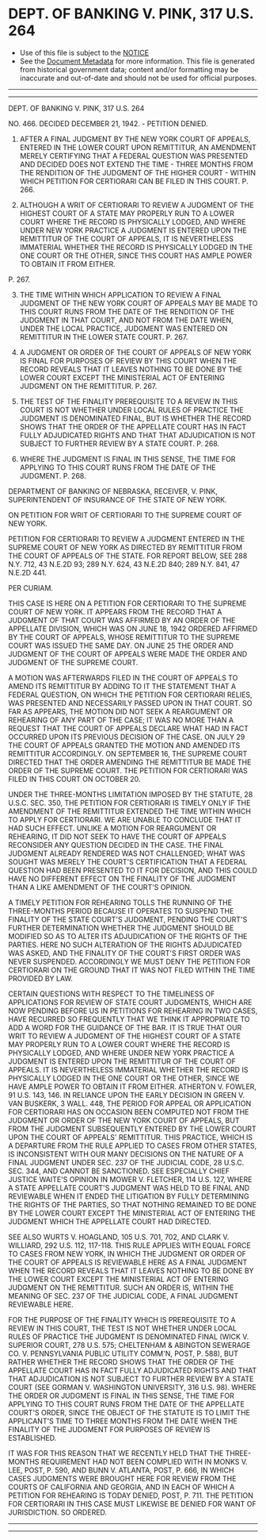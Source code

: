 ---
---

# DEPT. OF BANKING V. PINK, 317 U.S. 264

* Use of this file is subject to the [NOTICE](https://github.com/publicdocs/notice/blob/master/NOTICE)
* See the [Document Metadata](../../../) for more information.
  This file is generated from historical government data; content and/or formatting may be inaccurate and out-of-date and should not be used for official purposes.

----------
----------

DEPT. OF BANKING V. PINK, 317 U.S. 264

NO. 466.  DECIDED DECEMBER 21, 1942.  - PETITION DENIED.

1.  AFTER A FINAL JUDGMENT BY THE NEW YORK COURT OF APPEALS, ENTERED IN THE LOWER COURT UPON REMITTITUR, AN AMENDMENT MERELY CERTIFYING THAT A FEDERAL QUESTION WAS PRESENTED AND DECIDED DOES NOT EXTEND THE TIME - THREE MONTHS FROM THE RENDITION OF THE JUDGMENT OF THE HIGHER COURT - WITHIN WHICH PETITION FOR CERTIORARI CAN BE FILED IN THIS COURT.  P. 266.

2.  ALTHOUGH A WRIT OF CERTIORARI TO REVIEW A JUDGMENT OF THE HIGHEST COURT OF A STATE MAY PROPERLY RUN TO A LOWER COURT WHERE THE RECORD IS PHYSICALLY LODGED, AND WHERE UNDER NEW YORK PRACTICE A JUDGMENT IS ENTERED UPON THE REMITTITUR OF THE COURT OF APPEALS, IT IS NEVERTHELESS IMMATERIAL WHETHER THE RECORD IS PHYSICALLY LODGED IN THE ONE COURT OR THE OTHER, SINCE THIS COURT HAS AMPLE POWER TO OBTAIN IT FROM EITHER.

P. 267.

3.  THE TIME WITHIN WHICH APPLICATION TO REVIEW A FINAL JUDGMENT OF THE NEW YORK COURT OF APPEALS MAY BE MADE TO THIS COURT RUNS FROM THE DATE OF THE RENDITION OF THE JUDGMENT IN THAT COURT, AND NOT FROM THE DATE WHEN, UNDER THE LOCAL PRACTICE, JUDGMENT WAS ENTERED ON REMITTITUR IN THE LOWER STATE COURT.  P. 267.

4.  A JUDGMENT OR ORDER OF THE COURT OF APPEALS OF NEW YORK IS FINAL FOR PURPOSES OF REVIEW BY THIS COURT WHEN THE RECORD REVEALS THAT IT LEAVES NOTHING TO BE DONE BY THE LOWER COURT EXCEPT THE MINISTERIAL ACT OF ENTERING JUDGMENT ON THE REMITTITUR.  P. 267.

5.  THE TEST OF THE FINALITY PREREQUISITE TO A REVIEW IN THIS COURT IS NOT WHETHER UNDER LOCAL RULES OF PRACTICE THE JUDGMENT IS DENOMINATED FINAL, BUT IS WHETHER THE RECORD SHOWS THAT THE ORDER OF THE APPELLATE COURT HAS IN FACT FULLY ADJUDICATED RIGHTS AND THAT THAT ADJUDICATION IS NOT SUBJECT TO FURTHER REVIEW BY A STATE COURT.  P. 268.

6.  WHERE THE JUDGMENT IS FINAL IN THIS SENSE, THE TIME FOR APPLYING TO THIS COURT RUNS FROM THE DATE OF THE JUDGMENT.  P. 268.

DEPARTMENT OF BANKING OF NEBRASKA, RECEIVER, V. PINK, SUPERINTENDENT OF INSURANCE OF THE STATE OF NEW YORK.

ON PETITION FOR WRIT OF CERTIORARI TO THE SUPREME COURT OF NEW YORK.

PETITION FOR CERTIORARI TO REVIEW A JUDGMENT ENTERED IN THE SUPREME COURT OF NEW YORK AS DIRECTED BY REMITTITUR FROM THE COURT OF APPEALS OF THE STATE.  FOR REPORT BELOW, SEE 288 N.Y. 712, 43 N.E.2D 93; 289 N.Y. 624, 43 N.E.2D 840; 289 N.Y. 841, 47 N.E.2D 441.

PER CURIAM.

THIS CASE IS HERE ON A PETITION FOR CERTIORARI TO THE SUPREME COURT OF NEW YORK.  IT APPEARS FROM THE RECORD THAT A JUDGMENT OF THAT COURT WAS AFFIRMED BY AN ORDER OF THE APPELLATE DIVISION, WHICH WAS ON JUNE 18, 1942 ORDERED AFFIRMED BY THE COURT OF APPEALS, WHOSE REMITTITUR TO THE SUPREME COURT WAS ISSUED THE SAME DAY.  ON JUNE 25 THE ORDER AND JUDGMENT OF THE COURT OF APPEALS WERE MADE THE ORDER AND JUDGMENT OF THE SUPREME COURT.

A MOTION WAS AFTERWARDS FILED IN THE COURT OF APPEALS TO AMEND ITS REMITTITUR BY ADDING TO IT THE STATEMENT THAT A FEDERAL QUESTION, ON WHICH THE PETITION FOR CERTIORARI RELIES, WAS PRESENTED AND NECESSARILY PASSED UPON IN THAT COURT.  SO FAR AS APPEARS, THE MOTION DID NOT SEEK A REARGUMENT OR REHEARING OF ANY PART OF THE CASE; IT WAS NO MORE THAN A REQUEST THAT THE COURT OF APPEALS DECLARE WHAT HAD IN FACT OCCURRED UPON ITS PREVIOUS DECISION OF THE CASE.  ON JULY 29 THE COURT OF APPEALS GRANTED THE MOTION AND AMENDED ITS REMITTITUR ACCORDINGLY.  ON SEPTEMBER 16, THE SUPREME COURT DIRECTED THAT THE ORDER AMENDING THE REMITTITUR BE MADE THE ORDER OF THE SUPREME COURT.  THE PETITION FOR CERTIORARI WAS FILED IN THIS COURT ON OCTOBER 20.

UNDER THE THREE-MONTHS LIMITATION IMPOSED BY THE STATUTE, 28 U.S.C. SEC. 350, THE PETITION FOR CERTIORARI IS TIMELY ONLY IF THE AMENDMENT OF THE REMITTITUR EXTENDED THE TIME WITHIN WHICH TO APPLY FOR CERTIORARI.  WE ARE UNABLE TO CONCLUDE THAT IT HAD SUCH EFFECT.  UNLIKE A MOTION FOR REARGUMENT OR REHEARING, IT DID NOT SEEK TO HAVE THE COURT OF APPEALS RECONSIDER ANY QUESTION DECIDED IN THE CASE.  THE FINAL JUDGMENT ALREADY RENDERED WAS NOT CHALLENGED; WHAT WAS SOUGHT WAS MERELY THE COURT'S CERTIFICATION THAT A FEDERAL QUESTION HAD BEEN PRESENTED TO IT FOR DECISION, AND THIS COULD HAVE NO DIFFERENT EFFECT ON THE FINALITY OF THE JUDGMENT THAN A LIKE AMENDMENT OF THE COURT'S OPINION.

A TIMELY PETITION FOR REHEARING TOLLS THE RUNNING OF THE THREE-MONTHS PERIOD BECAUSE IT OPERATES TO SUSPEND THE FINALITY OF THE STATE COURT'S JUDGMENT, PENDING THE COURT'S FURTHER DETERMINATION WHETHER THE JUDGMENT SHOULD BE MODIFIED SO AS TO ALTER ITS ADJUDICATION OF THE RIGHTS OF THE PARTIES.  HERE NO SUCH ALTERATION OF THE RIGHTS ADJUDICATED WAS ASKED, AND THE FINALITY OF THE COURT'S FIRST ORDER WAS NEVER SUSPENDED.  ACCORDINGLY WE MUST DENY THE PETITION FOR CERTIORARI ON THE GROUND THAT IT WAS NOT FILED WITHIN THE TIME PROVIDED BY LAW.

CERTAIN QUESTIONS WITH RESPECT TO THE TIMELINESS OF APPLICATIONS FOR REVIEW OF STATE COURT JUDGMENTS, WHICH ARE NOW PENDING BEFORE US IN PETITIONS FOR REHEARING IN TWO CASES, HAVE RECURRED SO FREQUENTLY THAT WE THINK IT APPROPRIATE TO ADD A WORD FOR THE GUIDANCE OF THE BAR.  IT IS TRUE THAT OUR WRIT TO REVIEW A JUDGMENT OF THE HIGHEST COURT OF A STATE MAY PROPERLY RUN TO A LOWER COURT WHERE THE RECORD IS PHYSICALLY LODGED, AND WHERE UNDER NEW YORK PRACTICE A JUDGMENT IS ENTERED UPON THE REMITTITUR OF THE COURT OF APPEALS.  IT IS NEVERTHELESS IMMATERIAL WHETHER THE RECORD IS PHYSICALLY LODGED IN THE ONE COURT OR THE OTHER, SINCE WE HAVE AMPLE POWER TO OBTAIN IT FROM EITHER.  ATHERTON V. FOWLER, 91 U.S. 143, 146.  IN RELIANCE UPON THE EARLY DECISION IN GREEN V. VAN BUSKERK, 3 WALL.  448, THE PERIOD FOR APPEAL OR APPLICATION FOR CERTIORARI HAS ON OCCASION BEEN COMPUTED NOT FROM THE JUDGMENT OR ORDER OF THE NEW YORK COURT OF APPEALS, BUT FROM THE JUDGMENT SUBSEQUENTLY ENTERED BY THE LOWER COURT UPON THE COURT OF APPEALS' REMITTITUR.  THIS PRACTICE, WHICH IS A DEPARTURE FROM THE RULE APPLIED TO CASES FROM OTHER STATES, IS INCONSISTENT WITH OUR MANY DECISIONS ON THE NATURE OF A FINAL JUDGMENT UNDER SEC. 237 OF THE JUDICIAL CODE, 28 U.S.C. SEC. 344, AND CANNOT BE SANCTIONED.  SEE ESPECIALLY CHIEF JUSTICE WAITE'S OPINION IN MOWER V. FLETCHER, 114 U.S. 127, WHERE A STATE APPELLATE COURT'S JUDGMENT WAS HELD TO BE FINAL AND REVIEWABLE WHEN IT ENDED THE LITIGATION BY FULLY DETERMINING THE RIGHTS OF THE PARTIES, SO THAT NOTHING REMAINED TO BE DONE BY THE LOWER COURT EXCEPT THE MINISTERIAL ACT OF ENTERING THE JUDGMENT WHICH THE APPELLATE COURT HAD DIRECTED.

SEE ALSO WURTS V. HOAGLAND, 105 U.S. 701, 702, AND CLARK V. WILLIARD, 292 U.S. 112, 117-118.  THIS RULE APPLIES WITH EQUAL FORCE TO CASES FROM NEW YORK, IN WHICH THE JUDGMENT OR ORDER OF THE COURT OF APPEALS IS REVIEWABLE HERE AS A FINAL JUDGMENT WHEN THE RECORD REVEALS THAT IT LEAVES NOTHING TO BE DONE BY THE LOWER COURT EXCEPT THE MINISTERIAL ACT OF ENTERING JUDGMENT ON THE REMITTITUR.  SUCH AN ORDER IS, WITHIN THE MEANING OF SEC. 237 OF THE JUDICIAL CODE, A FINAL JUDGMENT REVIEWABLE HERE.

FOR THE PURPOSE OF THE FINALITY WHICH IS PREREQUISITE TO A REVIEW IN THIS COURT, THE TEST IS NOT WHETHER UNDER LOCAL RULES OF PRACTICE THE JUDGMENT IS DENOMINATED FINAL (WICK V. SUPERIOR COURT, 278 U.S. 575; CHELTENHAM & ABINGTON SEWERAGE CO. V. PENNSYLVANIA PUBLIC UTILITY COMM'N, POST, P. 588), BUT RATHER WHETHER THE RECORD SHOWS THAT THE ORDER OF THE APPELLATE COURT HAS IN FACT FULLY ADJUDICATED RIGHTS AND THAT THAT ADJUDICATION IS NOT SUBJECT TO FURTHER REVIEW BY A STATE COURT (SEE GORMAN V. WASHINGTON UNIVERSITY, 316 U.S. 98).  WHERE THE ORDER OR JUDGMENT IS FINAL IN THIS SENSE, THE TIME FOR APPLYING TO THIS COURT RUNS FROM THE DATE OF THE APPELLATE COURT'S ORDER, SINCE THE OBJECT OF THE STATUTE IS TO LIMIT THE APPLICANT'S TIME TO THREE MONTHS FROM THE DATE WHEN THE FINALITY OF THE JUDGMENT FOR PURPOSES OF REVIEW IS ESTABLISHED.

IT WAS FOR THIS REASON THAT WE RECENTLY HELD THAT THE THREE-MONTHS REQUIREMENT HAD NOT BEEN COMPLIED WITH IN MONKS V. LEE, POST, P. 590, AND BUNN V. ATLANTA, POST, P. 666, IN WHICH CASES JUDGMENTS WERE BROUGHT HERE FOR REVIEW FROM THE COURTS OF CALIFORNIA AND GEORGIA, AND IN EACH OF WHICH A PETITION FOR REHEARING IS TODAY DENIED, POST, P. 711.  THE PETITION FOR CERTIORARI IN THIS CASE MUST LIKEWISE BE DENIED FOR WANT OF JURISDICTION.  SO ORDERED.


----------
----------

